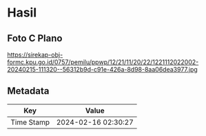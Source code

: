 # Hasil

## Foto C Plano

https://sirekap-obj-formc.kpu.go.id/0757/pemilu/ppwp/12/21/11/20/22/1221112022002-20240215-111320--56312b9d-c91e-426a-8d98-8aa06dea3977.jpg


## Metadata

| Key        | Value               |
| ---------- | ------------------- |
| Time Stamp | 2024-02-16 02:30:27 |



